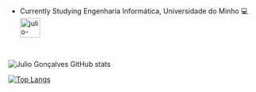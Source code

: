 
 - Currently Studying Engenharia Informática, Universidade do Minho 💻    <a href = "https://www.linkedin.com/in/juliogoncalvess/" target="_blank">
 <img align="center" alt="julio-instagram" height="40" width="40" src="https://logodix.com/logo/582996.png"
 style="max-width:100%;">
 </a>
 
 <br />
 
 ![Julio Gonçalves GitHub stats](https://github-readme-stats.vercel.app/api?username=juliogoncalves147&count_private=true&show_icons=true&theme=chartreuse-dark&include_all_commits=true)
 
 
 [![Top Langs](https://github-readme-stats.vercel.app/api/top-langs/?username=juliogoncalves147&layout=compact&theme=chartreuse-dark)](https://github.com/juliogoncalves147/github-readme-stats)
<!--
**juliogoncalves147/juliogoncalves147** is a ✨ _special_ ✨ repository because its `README.md` (this file) appears on your GitHub profile.

Here are some ideas to get you started:

- 🔭 I’m currently working on ...
- 🌱 I’m currently learning ...
- 👯 I’m looking to collaborate on ...
- 🤔 I’m looking for help with ...
- 💬 Ask me about ...
- 📫 How to reach me: ...
- 😄 Pronouns: ...
- ⚡ Fun fact: ...
-->
